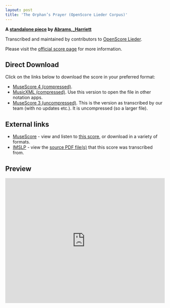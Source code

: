 ```yaml
---
layout: post
title: 'The Orphan’s Prayer (OpenScore Lieder Corpus)'
---
```


__A [standalone piece](https://fourscoreandmore.org/openscore/lieder/Abrams,_Harriett/_/) by [Abrams,_Harriett](https://fourscoreandmore.org/openscore/lieder/Abrams,_Harriett)__

Transcribed and maintained by contributors to [OpenScore Lieder].

Please visit the [official score page] for more information.

[official score page]: https://musescore.com/openscore-lieder-corpus/scores/6583966
[OpenScore Lieder]: https://musescore.com/openscore-lieder-corpus

## Direct Download

Click on the links below to download the score in your preferred format:
- [MuseScore 4 (compressed)](https://github.com/openscore/lieder/blob/main/scores/Abrams,_Harriett/_/The_Orphan’s_Prayer/lc6583966.mscz?raw=true).
- [MusicXML (compressed)](https://github.com/openscore/lieder/blob/main/scores/Abrams,_Harriett/_/The_Orphan’s_Prayer/lc6583966.mxl?raw=true). Use this version to open the file in other notation apps.
- [MuseScore 3 (uncompressed)](https://github.com/openscore/lieder/blob/main/scores/Abrams,_Harriett/_/The_Orphan’s_Prayer/lc6583966.mscx?raw=true). This is the version as transcribed by our team (with no updates etc.). It is uncompressed (so a larger file).

## External links

- [MuseScore] - view and listen to [this score][MuseScore], or download in a variety of formats.
- [IMSLP] - view the [source PDF file(s)][IMSLP] that this score was transcribed from.

[MuseScore]: https://musescore.com/score/6583966
[IMSLP]: https://imslp.org/wiki/Special:ReverseLookup/436708

## Preview

<iframe width="100%" height="394" src="https://musescore.com/openscore-lieder-corpus/scores/6583966/embed" frameborder="0" allowfullscreen allow="autoplay; fullscreen"></iframe>
